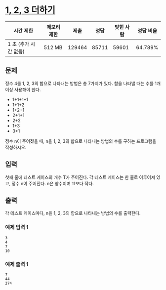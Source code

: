 
# [1, 2, 3 더하기](https://www.acmicpc.net/problem/9095)

|시간 제한| 메모리 제한 |제출|정답|맞힌 사람|정답 비율|
|----|--------|----|----|----|----|
|1 초 (추가 시간 없음)| 512 MB |129464|85711|59601|64.789%|

## 문제
정수 4를 1, 2, 3의 합으로 나타내는 방법은 총 7가지가 있다. 합을 나타낼 때는 수를 1개 이상 사용해야 한다.

- 1+1+1+1
- 1+1+2
- 1+2+1
- 2+1+1
- 2+2
- 1+3
- 3+1

정수 n이 주어졌을 때, n을 1, 2, 3의 합으로 나타내는 방법의 수를 구하는 프로그램을 작성하시오.

## 입력
첫째 줄에 테스트 케이스의 개수 T가 주어진다. 각 테스트 케이스는 한 줄로 이루어져 있고, 정수 n이 주어진다. n은 양수이며 11보다 작다.

## 출력
각 테스트 케이스마다, n을 1, 2, 3의 합으로 나타내는 방법의 수를 출력한다.





### 예제 입력 1
```
3
4
7
10
```

### 예제 출력 1
```
7
44
274
```

